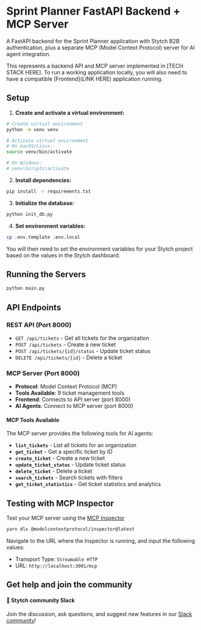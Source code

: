 # Sprint Planner FastAPI Backend + MCP Server

A FastAPI backend for the Sprint Planner application with Stytch B2B authentication, plus a separate MCP (Model Context Protocol) server for AI agent integration.

This represents a backend API and MCP server implemented in [TECH STACK HERE]. To run a working application locally, you will also need to have a compatible [Frontend](LINK HERE) application running.

## Setup

1. **Create and activate a virtual environment:**

```bash
# Create virtual environment
python -m venv venv

# Activate virtual environment
# On macOS/Linux:
source venv/bin/activate

# On Windows:
# venv\Scripts\activate
```

2. **Install dependencies:**

```bash
pip install -r requirements.txt
```

3. **Initialize the database:**

```bash
python init_db.py
```

4. **Set environment variables:**

```bash
cp .env.template .env.local
```

You will then need to set the environment variables for your Stytch project based on the values in the Stytch dashboard.

## Running the Servers

```bash
python main.py
```

## API Endpoints

### REST API (Port 8000)

- `GET /api/tickets` - Get all tickets for the organization
- `POST /api/tickets` - Create a new ticket
- `POST /api/tickets/{id}/status` - Update ticket status
- `DELETE /api/tickets/{id}` - Delete a ticket

### MCP Server (Port 8000)

- **Protocol**: Model Context Protocol (MCP)
- **Tools Available**: 9 ticket management tools
- **Frontend**: Connects to API server (port 8000)
- **AI Agents**: Connect to MCP server (port 8000)

#### MCP Tools Available

The MCP server provides the following tools for AI agents:

- **`list_tickets`** - List all tickets for an organization
- **`get_ticket`** - Get a specific ticket by ID
- **`create_ticket`** - Create a new ticket
- **`update_ticket_status`** - Update ticket status
- **`delete_ticket`** - Delete a ticket
- **`search_tickets`** - Search tickets with filters
- **`get_ticket_statistics`** - Get ticket statistics and analytics

## Testing with MCP Inspector

Test your MCP server using the [MCP Inspector](https://modelcontextprotocol.io/docs/tools/inspector)

```bash
yarn dlx @modelcontextprotocol/inspector@latest
```

Navigate to the URL where the Inspector is running, and input the following values:

- Transport Type: `Streamable HTTP`
- URL: `http://localhost:3001/mcp`

## Get help and join the community

#### :speech_balloon: Stytch community Slack

Join the discussion, ask questions, and suggest new features in our [Slack community](https://stytch.com/docs/resources/support/overview)!
